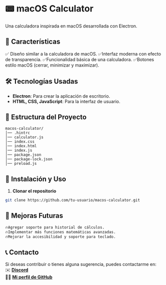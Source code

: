 # 📟 macOS Calculator

Una calculadora inspirada en macOS desarrollada con Electron.

## 📌 Características
✅ Diseño similar a la calculadora de macOS.
✅Interfaz moderna con efecto de transparencia.
✅Funcionalidad básica de una calculadora.
✅Botones estilo macOS (cerrar, minimizar y maximizar).

## 🛠️ Tecnologías Usadas
- **Electron**: Para crear la aplicación de escritorio.
- **HTML, CSS, JavaScript**: Para la interfaz de usuario.

## 📁 Estructura del Proyecto
```
macos-calculator/
│── .hintrc
│── calculator.js
│── index.css
│── index.html
│── index.js
│── package.json
│── package-lock.json
│── preload.js
```

## 📜 Instalación y Uso 

1. **Clonar el repositorio**
```bash
git clone https://github.com/tu-usuario/macos-calculator.git
```


## 🚀 Mejoras Futuras  
```bash
🔥Agregar soporte para historial de cálculos.
🔥Implementar más funciones matemáticas avanzadas.
🔥Mejorar la accesibilidad y soporte para teclado.
```

## 📞 Contacto

Si deseas contribuir o tienes alguna sugerencia, puedes contactarme en:  
✉️ **[Discord](https://discord.com/users/estebanzea777)**  
👨‍💻 **[Mi perfil de GitHub](https://github.com/estebanzeaalvarez)**  
